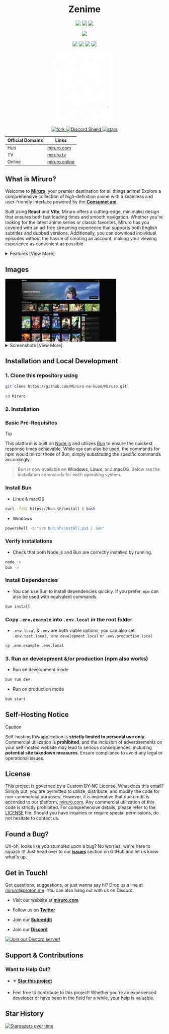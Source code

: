 <h1 align="center">
Zenime
</h1>

<p align="center">
  <a href="https://www.typescriptlang.org/"><img src="https://img.shields.io/badge/typescript-%23007acc.svg?style=for-the-badge&logo=typescript&logoColor=%23ffffff"/></a>
  <a href="https://reactjs.org/"><img src="https://img.shields.io/badge/react-%2320232a.svg?style=for-the-badge&logo=react&logoColor=%2361DAFB"/></a>
  <a href="https://vitejs.dev/"><img src="https://img.shields.io/badge/vite-%239269fe.svg?style=for-the-badge&logo=vite&logoColor=yellow&border"/></a>
</p>

<p align="center">
  <a href="https://styled-components.com/"><img src="https://img.shields.io/badge/styled--components-742b66.svg?style=for-the-badge&logo=styled-components&logoColor=#e682d5"/></a>
</p>

<p align="center">
  <a href="https://nodejs.org/"><img src="https://img.shields.io/badge/Node.js-339933.svg?style=for-the-badge&logo=node.js&logoColor=white"/></a>
  <a href="https://bunjs.dev/"><img src="https://img.shields.io/badge/Bun.js-febbd0.svg?style=for-the-badge&logo=bun&logoColor=f9f1e1"/></a>
  <a href="https://vercel.com/"><img src="https://img.shields.io/badge/vercel-%23000000.svg?style=for-the-badge&logo=vercel&logoColor=white"/></a>
  <a href="https://www.cloudflare.com/"><img src="https://img.shields.io/badge/cloudflare-white.svg?style=for-the-badge&logo=cloudflare&logoColor=orange"/></a>
</p>

<p align="center">
  <a href="https://www.miruro.com" target="_blank">
    <img src="https://raw.githubusercontent.com/Miruro-no-kuon/Miruro/main/src/assets/miruro-transparent-white.png" alt="Logo" width="200"/>
  </a>
</p>

<p align="center">
  <a href="https://github.com/Miruro-no-Kuon/Miruro/fork">
    <img src="https://img.shields.io/github/forks/Miruro-no-Kuon/Miruro?style=social" alt="fork"/>
  </a>
  <a href="https://discordapp.com/invite/pjsdJp96mY">
    <img src="https://discordapp.com/api/guilds/1199699127190167643/widget.png?style=shield" alt="Discord Shield"/>
  </a>
  <a href="https://github.com/Miruro-no-Kuon/Miruro/stargazers">
    <img src="https://img.shields.io/github/stars/Miruro-no-Kuon/Miruro?style=social" alt="stars"/>
  </a>
</p>

<div align="center" >

| Official Domains | Links                                      |
| ---------------- | ------------------------------------------ |
| Hub              | [miruro.com](https://www.miruro.com)       |
| TV               | [miruro.tv](https://www.miruro.tv)         |
| Online           | [miruro.online](https://www.miruro.online) |

</div>

## What is Miruro?

Welcome to **[Miruro](https://www.miruro.com)**, your premier destination for all things anime! Explore a comprehensive collection of high-definition anime with a seamless and user-friendly interface powered by the **[Consumet api](https://github.com/consumet)**.

Built using **React** and **Vite**, Miruro offers a cutting-edge, minimalist design that ensures both fast loading times and smooth navigation. Whether you're looking for the latest anime series or classic favorites, Miruro has you covered with an ad-free streaming experience that supports both English subtitles and dubbed versions. Additionally, you can download individual episodes without the hassle of creating an account, making your viewing experience as convenient as possible.

<details>
<summary>Features [View More]</summary>

### General

- Dub Anime support
- User-friendly interface
- Mobile responsive
- Anilist login integration
- Fast page load
- Light/Dark theme
- Continue watching section

### Watch Page

- **Player**
  - Autoplay next episode
  - Skip op/ed button
  - Theater mode

### Coming Soon

- Comment section
- Join the Discord to see the full Roadmap!

</details>

## Images

<div style="text-align: left;">
  <img src="https://raw.githubusercontent.com/Miruro-no-kuon/.github/main/profile/home-page.webp" alt="Home Page" style="max-width: 70%;" >
  <details>
  <summary>Screenshots [View More]</summary>
  <br>
  <img src="https://raw.githubusercontent.com/Miruro-no-kuon/.github/main/profile/watch-page.webp" alt="Watch Page" style="max-width: 70%;">
  </details>
</div>

## Installation and Local Development

### 1. Clone this repository using

```bash
git clone https://github.com/Miruro-no-kuon/Miruro.git
```

```bash
cd Miruro
```

### 2. Installation

### Basic Pre-Requisites

> [!TIP]
> This platform is built on [Node.js](https://nodejs.org/) and utilizes [Bun](https://bun.sh/) to ensure the quickest response times achievable. While `npm` can also be used, the commands for npm would mirror those of Bun, simply substituting the specific commands accordingly.

> Bun is now available on **Windows**, **Linux**, and **macOS**. Below are the installation commands for each operating system.

### Install Bun

- Linux & macOS

```bash
curl -fsSL https://bun.sh/install | bash
```

- Windows

```powershell
powershell -c "irm bun.sh/install.ps1 | iex"
```

### Verify installations

- Check that both Node.js and Bun are correctly installed by running.

```bash
node -v
bun -v
```

### Install Dependencies

- You can use Bun to install dependencies quickly. If you prefer, `npm` can also be used with equivalent commands.

```bash
bun install
```

### Copy `.env.example` into `.env.local` in the root folder

- `.env.local` & `.env` are both viable options, you can also set
  `.env.test.local`,
  `.env.development.local` or
  `.env.production.local`

```bash
cp .env.example .env.local
```

### 3. Run on development &/or production (npm also works)

- Run on development mode

```bash
bun run dev
```

- Run on production mode

```bash
bun start
```

## Self-Hosting Notice

> [!CAUTION]
> Self-hosting this application is **strictly limited to personal use only**. Commercial utilization is **prohibited**, and the inclusion of advertisements on your self-hosted website may lead to serious consequences, including **potential site takedown measures**. Ensure compliance to avoid any legal or operational issues.

## License

This project is governed by a Custom BY-NC License. What does this entail? Simply put, you are permitted to utilize, distribute, and modify the code for non-commercial purposes. However, it is imperative that due credit is accorded to our platform, [miruro.com](https://www.miruro.com). Any commercial utilization of this code is strictly prohibited. For comprehensive details, please refer to the [LICENSE](LICENSE) file. Should you have inquiries or require special permissions, do not hesitate to contact us.

## Found a Bug?

Uh-oh, looks like you stumbled upon a bug? No worries, we're here to squash it! Just head over to our [**issues**](https://github.com/Miruro-no-kuon/Miruro-no-Kuon/issues) section on GitHub and let us know what's up.

## Get in Touch!

Got questions, suggestions, or just wanna say hi? Drop us a line at <miruro@proton.me>. You can also hang out with us on Discord.

- Visit our website at **[miruro.com](https://www.miruro.com)**

- Follow us on **[Twitter](https://x.com/miruro_official)**

- Join our **[Subreddit](https://www.reddit.com/r/miruro)**

- Join our **[Discord](https://discord.gg/pjsdJp96mY)**

[![Join our Discord server!](https://invidget.switchblade.xyz/pjsdJp96mY)](http://discord.gg/pjsdJp96mY)

<!-- [![Miruro Discord Sever](https://invidget.switchblade.xyz/pjsdJp96mY)](https://discord.gg/pjsdJp96mY) -->

<!-- [![Discord Banner 2](https://discordapp.com/api/guilds/1199699127190167643/widget.png?style=banner2)](https://discord.com/invite/pjsdJp96mY) -->

## Support & Contributions

### Want to Help Out?

- ✴️ [**Star this project**](https://github.com/Miruro-no-kuon/Miruro)

- Feel free to contribute to this project! Whether you're an experienced developer or have been in the field for a while, your help is valuable.

## Star History

[![Stargazers over time](https://starchart.cc/Miruro-no-kuon/Miruro.svg?variant=adaptive)](https://starchart.cc/Miruro-no-kuon/Miruro)

